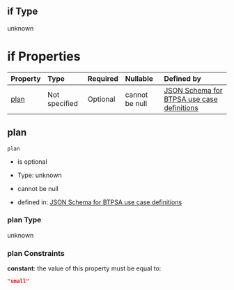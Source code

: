## if Type

unknown

# if Properties

| Property      | Type          | Required | Nullable       | Defined by                                                                                                                                                                                                                                  |
| :------------ | :------------ | :------- | :------------- | :------------------------------------------------------------------------------------------------------------------------------------------------------------------------------------------------------------------------------------------ |
| [plan](#plan) | Not specified | Optional | cannot be null | [JSON Schema for BTPSA use case definitions](btpsa-usecase-properties-services-items-allof-1-then-allof-93-then-allof-2-if-properties-plan.md "undefined#/properties/services/items/allOf/1/then/allOf/93/then/allOf/2/if/properties/plan") |

## plan



`plan`

*   is optional

*   Type: unknown

*   cannot be null

*   defined in: [JSON Schema for BTPSA use case definitions](btpsa-usecase-properties-services-items-allof-1-then-allof-93-then-allof-2-if-properties-plan.md "undefined#/properties/services/items/allOf/1/then/allOf/93/then/allOf/2/if/properties/plan")

### plan Type

unknown

### plan Constraints

**constant**: the value of this property must be equal to:

```json
"small"
```
